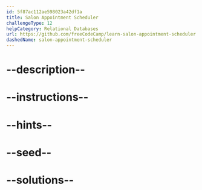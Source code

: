 ```yaml
---
id: 5f87ac112ae598023a42df1a
title: Salon Appointment Scheduler
challengeType: 12
helpCategory: Relational Databases
url: https://github.com/freeCodeCamp/learn-salon-appointment-scheduler
dashedName: salon-appointment-scheduler
---
```


# --description--

# --instructions--

# --hints--

# --seed--

# --solutions--
